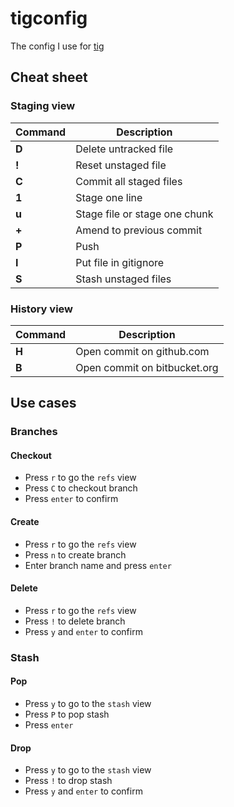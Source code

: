# tigconfig

The config I use for [tig](https://github.com/jonas/tig)

## Cheat sheet

### Staging view

| Command | Description                   |
| ------- | ----------------------------- |
| **D**   | Delete untracked file         |
| **!**   | Reset unstaged file           |
| **C**   | Commit all staged files       |
| **1**   | Stage one line                |
| **u**   | Stage file or stage one chunk |
| **+**   | Amend to previous commit      |
| **P**   | Push                          |
| **I**   | Put file in gitignore         |
| **S**   | Stash unstaged files          |

### History view

| Command | Description                   |
| ------- | ----------------------------- |
| **H**   | Open commit on github.com     |
| **B**   | Open commit on bitbucket.org  |

## Use cases

### Branches

#### Checkout

- Press `r` to go the `refs` view
- Press `C` to checkout branch
- Press `enter` to confirm

#### Create

- Press `r` to go the `refs` view
- Press `n` to create branch
- Enter branch name and press `enter`

#### Delete

- Press `r` to go the `refs` view
- Press `!` to delete branch
- Press `y` and `enter` to confirm

### Stash

#### Pop

- Press `y` to go to the `stash` view
- Press `P` to pop stash
- Press `enter`

#### Drop

- Press `y` to go to the `stash` view
- Press `!` to drop stash
- Press `y` and `enter` to confirm
